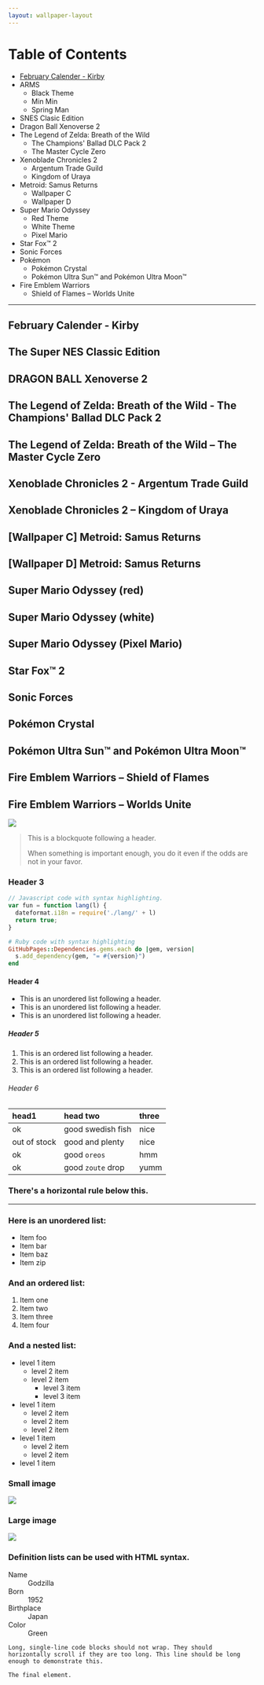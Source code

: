 ```yaml
---
layout: wallpaper-layout
---
```

# Table of Contents
- [February Calender - Kirby](#xenoblade-chronicles-2---argentum-trade-guild)
- ARMS
  - Black Theme
  - Min Min
  - Spring Man
- SNES Clasic Edition
- Dragon Ball Xenoverse 2
- The Legend of Zelda: Breath of the Wild
  - The Champions' Ballad DLC Pack 2
  - The Master Cycle Zero
- Xenoblade Chronicles 2
  - Argentum Trade Guild
  - Kingdom of Uraya
- Metroid: Samus Returns
  - Wallpaper C
  - Wallpaper D
- Super Mario Odyssey
  - Red Theme
  - White Theme
  - Pixel Mario
- Star Fox™ 2
- Sonic Forces
- Pokémon
  - Pokémon Crystal
  - Pokémon Ultra Sun™ and Pokémon Ultra Moon™
- Fire Emblem Warriors
  - Shield of Flames
  – Worlds Unite
  
---

## February Calender - Kirby

## [](#snes-classic)The Super NES Classic Edition

## [](#dbx2)DRAGON BALL Xenoverse 2

## [](#tloz-1)The Legend of Zelda: Breath of the Wild - The Champions' Ballad DLC Pack 2
## [](#tloz-2)The Legend of Zelda: Breath of the Wild – The Master Cycle Zero

## [](#xc2-1)Xenoblade Chronicles 2 - Argentum Trade Guild
## [](#xc2-2)Xenoblade Chronicles 2 – Kingdom of Uraya

## [](#metroid-c)[Wallpaper C] Metroid: Samus Returns
## [](#metroid-d)[Wallpaper D] Metroid: Samus Returns

## [](#smo-1)Super Mario Odyssey (red)
## [](#smo-2)Super Mario Odyssey (white)
## [](#smo-3)Super Mario Odyssey (Pixel Mario)

## [](#star-fox-2)Star Fox™ 2

## [](#sonic-forces)Sonic Forces

## [](#pkmn-crystal)Pokémon Crystal
## [](#pkmn-usum)Pokémon Ultra Sun™ and Pokémon Ultra Moon™

## [](#few-1)Fire Emblem Warriors – Shield of Flames
## [](#few-2)Fire Emblem Warriors – Worlds Unite

![](https://assets-cdn.github.com/images/icons/emoji/octocat.png)
> This is a blockquote following a header.
>
> When something is important enough, you do it even if the odds are not in your favor.

### [](#header-3)Header 3

```js
// Javascript code with syntax highlighting.
var fun = function lang(l) {
  dateformat.i18n = require('./lang/' + l)
  return true;
}
```

```ruby
# Ruby code with syntax highlighting
GitHubPages::Dependencies.gems.each do |gem, version|
  s.add_dependency(gem, "= #{version}")
end
```

#### [](#header-4)Header 4

*   This is an unordered list following a header.
*   This is an unordered list following a header.
*   This is an unordered list following a header.

##### [](#header-5)Header 5

1.  This is an ordered list following a header.
2.  This is an ordered list following a header.
3.  This is an ordered list following a header.

###### [](#header-6)Header 6

| head1        | head two          | three |
|:-------------|:------------------|:------|
| ok           | good swedish fish | nice  |
| out of stock | good and plenty   | nice  |
| ok           | good `oreos`      | hmm   |
| ok           | good `zoute` drop | yumm  |

### There's a horizontal rule below this.

* * *

### Here is an unordered list:

*   Item foo
*   Item bar
*   Item baz
*   Item zip

### And an ordered list:

1.  Item one
1.  Item two
1.  Item three
1.  Item four

### And a nested list:

- level 1 item
  - level 2 item
  - level 2 item
    - level 3 item
    - level 3 item
- level 1 item
  - level 2 item
  - level 2 item
  - level 2 item
- level 1 item
  - level 2 item
  - level 2 item
- level 1 item

### Small image

![](https://assets-cdn.github.com/images/icons/emoji/octocat.png)

### Large image

![](https://guides.github.com/activities/hello-world/branching.png)


### Definition lists can be used with HTML syntax.

<dl>
<dt>Name</dt>
<dd>Godzilla</dd>
<dt>Born</dt>
<dd>1952</dd>
<dt>Birthplace</dt>
<dd>Japan</dd>
<dt>Color</dt>
<dd>Green</dd>
</dl>

```
Long, single-line code blocks should not wrap. They should horizontally scroll if they are too long. This line should be long enough to demonstrate this.
```

```
The final element.
```
